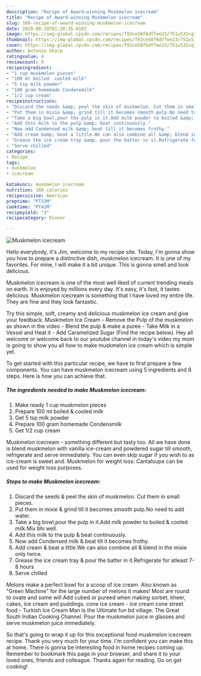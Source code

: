 ```yaml
---
description: "Recipe of Award-winning Muskmelon icecream"
title: "Recipe of Award-winning Muskmelon icecream"
slug: 169-recipe-of-award-winning-muskmelon-icecream
date: 2020-08-18T01:20:35.616Z
image: https://img-global.cpcdn.com/recipes/f93ce58f6dffee23/751x532cq70/muskmelon-icecream-recipe-main-photo.jpg
thumbnail: https://img-global.cpcdn.com/recipes/f93ce58f6dffee23/751x532cq70/muskmelon-icecream-recipe-main-photo.jpg
cover: https://img-global.cpcdn.com/recipes/f93ce58f6dffee23/751x532cq70/muskmelon-icecream-recipe-main-photo.jpg
author: Antonio Sharp
ratingvalue: 4
reviewcount: 9
recipeingredient:
- "1 cup muskmelon pieces"
- "100 ml boiled  cooled milk"
- "5 tsp milk powder"
- "100 gram homemade Condensmilk"
- "1/2 cup cream"
recipeinstructions:
- "Discard the seeds &amp; peel the skin of muskmelon. Cut them in small pieces."
- "Put them in mixie &amp; grind till it becomes smooth pulp.No need to add water."
- "Take a big bowl,pour the pulp in it.Add milk powder to boiled &amp; cooled milk.Mix bhi well."
- "Add this milk to the pulp &amp; beat continuously."
- "Now add Condensed milk &amp; beat till it becomes frothy."
- "Add cream &amp; beat a little.We can also combine all &amp; blend in the mixie only twice."
- "Grease the ice cream tray &amp; pour the batter in it.Refrigerate for atleast 7-8 hours"
- "Serve chilled"
categories:
- Recipe
tags:
- muskmelon
- icecream

katakunci: muskmelon icecream 
nutrition: 160 calories
recipecuisine: American
preptime: "PT33M"
cooktime: "PT42M"
recipeyield: "3"
recipecategory: Dinner

---
```



![Muskmelon icecream](https://img-global.cpcdn.com/recipes/f93ce58f6dffee23/751x532cq70/muskmelon-icecream-recipe-main-photo.jpg)

Hello everybody, it's Jim, welcome to my recipe site. Today, I'm gonna show you how to prepare a distinctive dish, muskmelon icecream. It is one of my favorites. For mine, I will make it a bit unique. This is gonna smell and look delicious.

Muskmelon icecream is one of the most well liked of current trending meals on earth. It is enjoyed by millions every day. It's easy, it's fast, it tastes delicious. Muskmelon icecream is something that I have loved my entire life. They are fine and they look fantastic.

Try this simple, soft, creamy and delicious muskmelon ice cream and give your feedback. Muskmelon Ice Cream - Remove the Pulp of the muskmelon as shown in the video - Blend the pulp &amp; make a puree - Take Milk in a Vessel and Heat it - Add Caramelized Sugar (Find the recipe below). Hey all welcome or welcome back to our youtube channel in today&#39;s video my mom is going to show you all how to make muskmelon ice cream which is simple yet.


To get started with this particular recipe, we have to first prepare a few components. You can have muskmelon icecream using 5 ingredients and 8 steps. Here is how you can achieve that.

<!--inarticleads1-->

##### The ingredients needed to make Muskmelon icecream:

1. Make ready 1 cup muskmelon pieces
1. Prepare 100 ml boiled &amp; cooled milk
1. Get 5 tsp milk powder
1. Prepare 100 gram homemade Condensmilk
1. Get 1/2 cup cream


Muskmelon icecream - something different but tasty too. All we have done is blend muskmelon with vanilla ice-cream and powdered sugar till smooth, refrigerate and serve immediately. You can even skip sugar if you wish to as ice-cream is sweet and. Muskmelon for weight loss: Cantaloupe can be used for weight loss purposes. 

<!--inarticleads2-->

##### Steps to make Muskmelon icecream:

1. Discard the seeds &amp; peel the skin of muskmelon. Cut them in small pieces.
1. Put them in mixie &amp; grind till it becomes smooth pulp.No need to add water.
1. Take a big bowl,pour the pulp in it.Add milk powder to boiled &amp; cooled milk.Mix bhi well.
1. Add this milk to the pulp &amp; beat continuously.
1. Now add Condensed milk &amp; beat till it becomes frothy.
1. Add cream &amp; beat a little.We can also combine all &amp; blend in the mixie only twice.
1. Grease the ice cream tray &amp; pour the batter in it.Refrigerate for atleast 7-8 hours
1. Serve chilled


Melons make a perfect bowl for a scoop of ice cream. Also known as &#34;Green Machine&#34; for the large number of melons it makes! Most are round to ovate and some will Add cubed or pureed when making sorbet, kheer, cakes, ice cream and puddings. cone ice cream - ice cream cone street food - Turkish Ice Cream Man Is the Ultimate fun bd village. The Great South Indian Cooking Channel. Pour the muskmelon juice in glasses and serve muskmelon juice immediately. 

So that's going to wrap it up for this exceptional food muskmelon icecream recipe. Thank you very much for your time. I'm confident you can make this at home. There is gonna be interesting food in home recipes coming up. Remember to bookmark this page in your browser, and share it to your loved ones, friends and colleague. Thanks again for reading. Go on get cooking!
